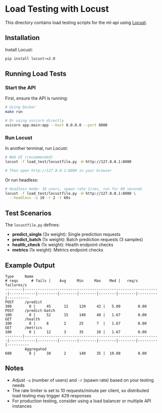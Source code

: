 # Load Testing with Locust

This directory contains load testing scripts for the ml-api using [Locust](https://locust.io/).

## Installation

Install Locust:

```bash
pip install locust>=2.0
```

## Running Load Tests

### Start the API

First, ensure the API is running:

```bash
# Using Docker
make run

# Or using uvicorn directly
uvicorn app.main:app --host 0.0.0.0 --port 8000
```

### Run Locust

In another terminal, run Locust:

```bash
# Web UI (recommended)
locust -f load_test/locustfile.py -H http://127.0.0.1:8000

# Then open http://127.0.0.1:8089 in your browser
```

Or run headless:

```bash
# Headless mode: 10 users, spawn rate 2/sec, run for 60 seconds
locust -f load_test/locustfile.py -H http://127.0.0.1:8000 \
  --headless -u 10 -r 2 -t 60s
```

## Test Scenarios

The `locustfile.py` defines:

- **predict_single** (3x weight): Single prediction requests
- **predict_batch** (1x weight): Batch prediction requests (3 samples)
- **health_check** (1x weight): Health endpoint checks
- **metrics** (1x weight): Metrics endpoint checks

## Example Output

```
Type     Name                                                          # reqs      # fails |    Avg     Min     Max    Med |   req/s  failures/s
--------|--------------------------------------------------------------|------------|---------|--------|--------|--------|--------|---------|----------
POST     /predict                                                         300        0 |     45      12     120     42 |   5.00        0.00
POST     /predict-batch                                                   100        0 |     52      15     140     48 |   1.67        0.00
GET      /health                                                          100        0 |     8       2      25      7  |   1.67        0.00
GET      /metrics                                                         100        0 |     12      3      35      10 |   1.67        0.00
--------|--------------------------------------------------------------|------------|---------|--------|--------|--------|--------|---------|----------
         Aggregated                                                       600        0 |     38      2      140     35 |  10.00        0.00
```

## Notes

- Adjust `-u` (number of users) and `-r` (spawn rate) based on your testing needs
- The rate limiter is set to 10 requests/minute per client, so distributed load testing may trigger 429 responses
- For production testing, consider using a load balancer or multiple API instances

